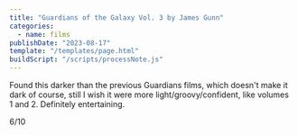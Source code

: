 ```yaml
---
title: "Guardians of the Galaxy Vol. 3 by James Gunn"
categories:
  - name: films
publishDate: "2023-08-17"
template: "/templates/page.html"
buildScript: "/scripts/processNote.js"
---
```


Found this darker than the previous Guardians films, which doesn't make it dark of course, still I wish it were more light/groovy/confident, like volumes 1 and 2. Definitely entertaining.

6/10
